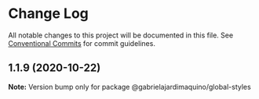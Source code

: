 # Change Log

All notable changes to this project will be documented in this file.
See [Conventional Commits](https://conventionalcommits.org) for commit guidelines.

## 1.1.9 (2020-10-22)

**Note:** Version bump only for package @gabrielajardimaquino/global-styles
